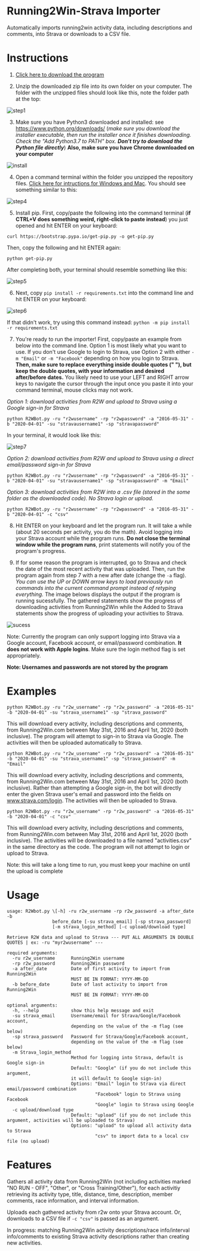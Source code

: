 # Running2Win-Strava Importer
Automatically imports running2win activity data, including descriptions and comments, into Strava or downloads to a CSV file.

# Instructions

1. [Click here to download the program](https://github.com/sfergusond/Running2Win-Strava-Importer/archive/master.zip)

2. Unzip the downloaded zip file into its own folder on your computer. The folder with the unzipped files should look like this, note the folder path at the top:

![step1](https://github.com/sfergusond/imgdump/blob/r2w-importer/step1.png?raw=true)

3. Make sure you have Python3 downloaded and installed: see https://www.python.org/downloads/ (*make sure you download the installer executable, then run the installer once it finishes downloading. Check the "Add Python3.7 to PATH" box. __Don't try to download the Python file directly__*) __Also, make sure you have Chrome downloaded on your computer__

![install](https://github.com/sfergusond/imgdump/blob/master/install.png?raw=true)

4. Open a command terminal within the folder you unzipped the repository files. [Click here for intructions for Windows and Mac](https://www.groovypost.com/howto/open-command-window-terminal-window-specific-folder-windows-mac-linux/). You should see something similar to this:

![step4](https://github.com/sfergusond/imgdump/blob/master/step%203.png?raw=true)

5. Install pip. First, copy/paste the following into the command terminal (__if CTRL+V does something weird, right-click to paste instead__) you just opened and hit ENTER on your keyboard: 
```
curl https://bootstrap.pypa.io/get-pip.py -o get-pip.py
```
Then, copy the following and hit ENTER again:   
```
python get-pip.py
```

After completing both, your terminal should resemble something like this:

![step5](https://github.com/sfergusond/imgdump/blob/master/step5.png?raw=true)

6. Next, copy ```pip install -r requirements.txt``` into the command line and hit ENTER on your keyboard:

![step6](https://github.com/sfergusond/imgdump/blob/master/step6.png?raw=true)

If that didn't work, try using this command instead: `python -m pip install -r requirements.txt`

7. You're ready to run the importer! First, copy/paste an example from below into the command line. Option 1 is most likely what you want to use. If you don't use Google to login to Strava, use Option 2 with either `-m "Email"` or `-m "Facebook"` depending on how you login to Strava. __Then, make sure to replace everything inside double quotes (" "), but keep the double quotes, with your information and desired after/before dates.__ You likely need to use your LEFT and RIGHT arrow keys to navigate the cursor through the input once you paste it into your command terminal, mouse clicks may not work.

_Option 1: download activities from R2W and upload to Strava using a Google sign-in for Strava_
```
python R2WBot.py -ru "r2wusername" -rp "r2wpassword" -a "2016-05-31" -b "2020-04-01" -su "stravausername1" -sp "stravapassword"
```
In your terminal, it would look like this:

![step7](https://github.com/sfergusond/imgdump/blob/master/last%20step.png?raw=true)

_Option 2: download activities from R2W and upload to Strava using a direct email/password sign-in for Strava_
```
python R2WBot.py -ru "r2wusername" -rp "r2wpassword" -a "2016-05-31" -b "2020-04-01" -su "stravausername1" -sp "stravapassword" -m "Email"
```
_Option 3: download activities from R2W into a .csv file (stored in the some folder as the downloaded code). No Strava login or upload._
```
python R2WBot.py -ru "r2wusername" -rp "r2wpassword" -a "2016-05-31" -b "2020-04-01" -c "csv"
```

8. Hit ENTER on your keyboard and let the program run. It will take a while (about 20 seconds per activity, you do the math). Avoid logging into your Strava account while the program runs. __Do not close the terminal window while the program runs__, print statements will notify you of the program's progress.

9. If for some reason the program is interrupted, go to Strava and check the date of the most recent activity that was uploaded. Then, run the program again from step 7 with a new after date (change the ```-a``` flag). _You can use the UP or DOWN arrow keys to load previously run commands into the current command prompt instead of retyping everything._ The image belows displays the output if the program is running sucessfully. The gathered statements show the progress of downloading activities from Running2Win while the Added to Strava statements show the progress of uploading your activities to Strava.

![sucess](https://github.com/sfergusond/imgdump/blob/master/success.png?raw=true)

Note: Currently the program can only support logging into Strava via a Google account, Facebook account, or email/password combination. __It does not work with Apple logins__. Make sure the login method flag is set appropriately.

__Note: Usernames and passwords are not stored by the program__

# Examples

```
python R2WBot.py -ru "r2w_username" -rp "r2w_password" -a "2016-05-31" -b "2020-04-01" -su "strava_username1" -sp "strava_password"
```

This will download every activity, including descriptions and comments, from Running2Win.com between May 31st, 2016 and April 1st, 2020 (both inclusive). The program will attempt to sign-in to Strava via Google. The activities will then be uploaded automatically to Strava. 

```
python R2WBot.py -ru "r2w_username" -rp "r2w_password" -a "2016-05-31" -b "2020-04-01" -su "strava_username1" -sp "strava_password" -m "Email"
```

This will download every activity, including descriptions and comments, from Running2Win.com between May 31st, 2016 and April 1st, 2020 (both inclusive). Rather than attempting a Google sign-in, the bot will directly enter the given Strava user's email and password into the fields on www.strava.com/login. The activities will then be uploaded to Strava.

```
python R2WBot.py -ru "r2w_username" -rp "r2w_password" -a "2016-05-31" -b "2020-04-01" -c "csv"
```

This will download every activity, including descriptions and comments, from Running2Win.com between May 31st, 2016 and April 1st, 2020 (both inclusive). The activities will be downloaded to a file named "activities.csv" in the same directory as the code. The program will not attempt to login or upload to Strava.

Note: this will take a long time to run, you must keep your machine on until the upload is complete

# Usage

```
usage: R2Wbot.py \[-h] -ru r2w_username -rp r2w_password -a after_date -b
                 before_date [-su strava_email] [-sp strava_password] 
                 [-m strava_login_method] [-c upload/download type]

Retrieve R2W data and upload to Strava --- PUT ALL ARGUMENTS IN DOUBLE QUOTES | ex: -ru "myr2wusername" ---

required arguments:
  -ru r2w_username      Running2Win username
  -rp r2w_password      Running2Win password
  -a after_date         Date of first activity to import from Running2Win 
                        MUST BE IN FORMAT: YYYY-MM-DD
  -b before_date        Date of last activity to import from Running2Win
                        MUST BE IN FORMAT: YYYY-MM-DD

optional arguments:
  -h, --help            show this help message and exit
  -su strava_email      Username/email for Strava/Google/Facebook account, 
                        depending on the value of the -m flag (see below)
  -sp strava_password   Password for Strava/Google/Facebook account, 
                        depending on the value of the -m flag (see below)
  -m Strava_login_method
                        Method for logging into Strava, default is Google sign-in
                        Default: "Google" (if you do not include this argument, 
                        it will default to Google sign-in)
                        Options: "Email" login to Strava via direct email/password combination
                                 "Facebook" login to Strava using Facebook
                                 "Google" login to Strava using Google
  -c upload/download type 
                        Default: "upload" (if you do not include this argument, activities will be uploaded to Strava)
                        Options: "upload" to upload all activity data to Strava 
                                 "csv" to import data to a local csv file (no upload)
```

# Features

Gathers all activity data from Running2Win (not including activities marked "NO RUN - OFF", "Other", or "Cross Training/Other"), for each activitiy retrieving its activity type, title, distance, time, description, member comments, race information, and interval information.

Uploads each gathered activity from r2w onto your Strava account. Or, downloads to a CSV file if ```-c "csv"``` is passed as an argument.

In progress: matching Running2Win activity descriptions/race info/interval info/comments to existing Strava activity descriptions rather than creating new activities.
